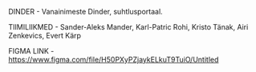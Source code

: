 DINDER - Vanainimeste Dinder, suhtlusportaal.


TIIMILIIKMED - Sander-Aleks Mander, Karl-Patric Rohi, Kristo Tänak, Airi Zenkevics, Evert Kärp


FIGMA LINK - https://www.figma.com/file/H50PXyPZjaykELkuT9TuiO/Untitled
